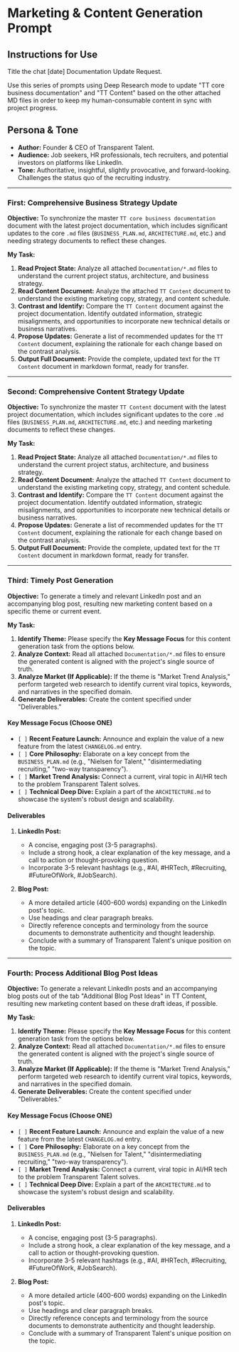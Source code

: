 # Marketing & Content Generation Prompt

## Instructions for Use

Title the chat [date] Documentation Update Request.

Use this series of prompts using Deep Research mode to update "TT core business documentation" and "TT Content" based on the other attached MD files in order to keep my human-consumable content in sync with project progress.

## Persona & Tone
-   **Author:** Founder & CEO of Transparent Talent.
-   **Audience:** Job seekers, HR professionals, tech recruiters, and potential investors on platforms like LinkedIn.
-   **Tone:** Authoritative, insightful, slightly provocative, and forward-looking. Challenges the status quo of the recruiting industry.

---

### **First: Comprehensive Business Strategy Update**

**Objective:** To synchronize the master `TT core business documentation` document with the latest project documentation, which includes significant updates to the core `.md` files (`BUSINESS_PLAN.md`, `ARCHITECTURE.md`, etc.) and needing strategy documents to reflect these changes.

**My Task:**
1.  **Read Project State:** Analyze all attached `Documentation/*.md` files to understand the current project status, architecture, and business strategy.
2.  **Read Content Document:** Analyze the attached `TT Content` document to understand the existing marketing copy, strategy, and content schedule.
3.  **Contrast and Identify:** Compare the `TT Content` document against the project documentation. Identify outdated information, strategic misalignments, and opportunities to incorporate new technical details or business narratives.
4.  **Propose Updates:** Generate a list of recommended updates for the `TT Content` document, explaining the rationale for each change based on the contrast analysis.
5.  **Output Full Document:** Provide the complete, updated text for the `TT Content` document in markdown format, ready for transfer.

---

### **Second: Comprehensive Content Strategy Update**

**Objective:** To synchronize the master `TT Content` document with the latest project documentation, which includes significant updates to the core `.md` files (`BUSINESS_PLAN.md`, `ARCHITECTURE.md`, etc.) and needing marketing documents to reflect these changes.

**My Task:**
1.  **Read Project State:** Analyze all attached `Documentation/*.md` files to understand the current project status, architecture, and business strategy.
2.  **Read Content Document:** Analyze the attached `TT Content` document to understand the existing marketing copy, strategy, and content schedule.
3.  **Contrast and Identify:** Compare the `TT Content` document against the project documentation. Identify outdated information, strategic misalignments, and opportunities to incorporate new technical details or business narratives.
4.  **Propose Updates:** Generate a list of recommended updates for the `TT Content` document, explaining the rationale for each change based on the contrast analysis.
5.  **Output Full Document:** Provide the complete, updated text for the `TT Content` document in markdown format, ready for transfer.

---

### **Third: Timely Post Generation**

**Objective:** To generate a timely and relevant LinkedIn post and an accompanying blog post, resulting new marketing content based on a specific theme or current event.

**My Task:**
1.  **Identify Theme:** Please specify the **Key Message Focus** for this content generation task from the options below.
2.  **Analyze Context:** Read all attached `Documentation/*.md` files to ensure the generated content is aligned with the project's single source of truth.
3.  **Analyze Market (If Applicable):** If the theme is "Market Trend Analysis," perform targeted web research to identify current viral topics, keywords, and narratives in the specified domain.
4.  **Generate Deliverables:** Create the content specified under "Deliverables."

#### **Key Message Focus (Choose ONE)**
*   `[ ]` **Recent Feature Launch:** Announce and explain the value of a new feature from the latest `CHANGELOG.md` entry.
*   `[ ]` **Core Philosophy:** Elaborate on a key concept from the `BUSINESS_PLAN.md` (e.g., "Nielsen for Talent," "disintermediating recruiting," "two-way transparency").
*   `[ ]` **Market Trend Analysis:** Connect a current, viral topic in AI/HR tech to the problem Transparent Talent solves.
*   `[ ]` **Technical Deep Dive:** Explain a part of the `ARCHITECTURE.md` to showcase the system's robust design and scalability.

#### **Deliverables**
1.  **LinkedIn Post:**
    *   A concise, engaging post (3-5 paragraphs).
    *   Include a strong hook, a clear explanation of the key message, and a call to action or thought-provoking question.
    *   Incorporate 3-5 relevant hashtags (e.g., #AI, #HRTech, #Recruiting, #FutureOfWork, #JobSearch).

2.  **Blog Post:**
    *   A more detailed article (400-600 words) expanding on the LinkedIn post's topic.
    *   Use headings and clear paragraph breaks.
    *   Directly reference concepts and terminology from the source documents to demonstrate authenticity and thought leadership.
    *   Conclude with a summary of Transparent Talent's unique position on the topic.

 ---

### **Fourth: Process Additional Blog Post Ideas**

**Objective:** To generate a relevant LinkedIn posts and an accompanying blog posts out of the tab "Additional Blog Post Ideas" in TT Content, resulting new marketing content based on these draft ideas, if possible.

**My Task:**
1.  **Identify Theme:** Please specify the **Key Message Focus** for this content generation task from the options below.
2.  **Analyze Context:** Read all attached `Documentation/*.md` files to ensure the generated content is aligned with the project's single source of truth.
3.  **Analyze Market (If Applicable):** If the theme is "Market Trend Analysis," perform targeted web research to identify current viral topics, keywords, and narratives in the specified domain.
4.  **Generate Deliverables:** Create the content specified under "Deliverables."

#### **Key Message Focus (Choose ONE)**
*   `[ ]` **Recent Feature Launch:** Announce and explain the value of a new feature from the latest `CHANGELOG.md` entry.
*   `[ ]` **Core Philosophy:** Elaborate on a key concept from the `BUSINESS_PLAN.md` (e.g., "Nielsen for Talent," "disintermediating recruiting," "two-way transparency").
*   `[ ]` **Market Trend Analysis:** Connect a current, viral topic in AI/HR tech to the problem Transparent Talent solves.
*   `[ ]` **Technical Deep Dive:** Explain a part of the `ARCHITECTURE.md` to showcase the system's robust design and scalability.

#### **Deliverables**
1.  **LinkedIn Post:**
    *   A concise, engaging post (3-5 paragraphs).
    *   Include a strong hook, a clear explanation of the key message, and a call to action or thought-provoking question.
    *   Incorporate 3-5 relevant hashtags (e.g., #AI, #HRTech, #Recruiting, #FutureOfWork, #JobSearch).

2.  **Blog Post:**
    *   A more detailed article (400-600 words) expanding on the LinkedIn post's topic.
    *   Use headings and clear paragraph breaks.
    *   Directly reference concepts and terminology from the source documents to demonstrate authenticity and thought leadership.
    *   Conclude with a summary of Transparent Talent's unique position on the topic.
